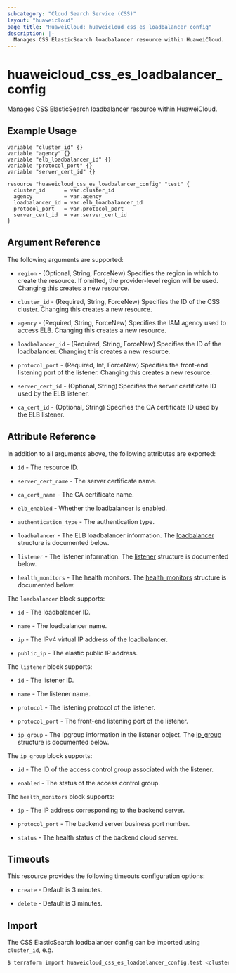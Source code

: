 ```yaml
---
subcategory: "Cloud Search Service (CSS)"
layout: "huaweicloud"
page_title: "HuaweiCloud: huaweicloud_css_es_loadbalancer_config"
description: |-
  Manages CSS ElasticSearch loadbalancer resource within HuaweiCloud.
---
```


# huaweicloud_css_es_loadbalancer_config

Manages CSS ElasticSearch loadbalancer resource within HuaweiCloud.

## Example Usage

```hcl
variable "cluster_id" {}
variable "agency" {}
variable "elb_loadbalancer_id" {}
variable "protocol_port" {}
variable "server_cert_id" {}

resource "huaweicloud_css_es_loadbalancer_config" "test" {
  cluster_id      = var.cluster_id
  agency          = var.agency
  loadbalancer_id = var.elb_loadbalancer_id
  protocol_port   = var.protocol_port
  server_cert_id  = var.server_cert_id
}
```

## Argument Reference

The following arguments are supported:

* `region` - (Optional, String, ForceNew) Specifies the region in which to create the resource.
  If omitted, the provider-level region will be used.
  Changing this creates a new resource.

* `cluster_id` - (Required, String, ForceNew) Specifies the ID of the CSS cluster.
  Changing this creates a new resource.

* `agency` - (Required, String, ForceNew) Specifies the IAM agency used to access ELB.
  Changing this creates a new resource.

* `loadbalancer_id` - (Required, String, ForceNew) Specifies the ID of the loadbalancer.
  Changing this creates a new resource.

* `protocol_port` - (Required, Int, ForceNew) Specifies the front-end listening port of the listener.
  Changing this creates a new resource.

* `server_cert_id` - (Optional, String) Specifies the server certificate ID used by the ELB listener.

* `ca_cert_id` - (Optional, String) Specifies the CA certificate ID used by the ELB listener.

## Attribute Reference

In addition to all arguments above, the following attributes are exported:

* `id` - The resource ID.

* `server_cert_name` - The server certificate name.

* `ca_cert_name` - The CA certificate name.

* `elb_enabled` - Whether the loadbalancer is enabled.

* `authentication_type` - The authentication type.

* `loadbalancer` - The ELB loadbalancer information.
  The [loadbalancer](#Css_elb_loadbalancer) structure is documented below.

* `listener` - The listener information.
  The [listener](#Css_elb_listener) structure is documented below.

* `health_monitors` - The health monitors.
  The [health_monitors](#Css_elb_health_monitors) structure is documented below.

<a name="Css_elb_loadbalancer"></a>
The `loadbalancer` block supports:

* `id` - The loadbalancer ID.

* `name` - The loadbalancer name.

* `ip` - The IPv4 virtual IP address of the loadbalancer.

* `public_ip` - The elastic public IP address.

<a name="Css_elb_listener"></a>
The `listener` block supports:

* `id` - The listener ID.

* `name` - The listener name.

* `protocol` - The listening protocol of the listener.

* `protocol_port` - The front-end listening port of the listener.

* `ip_group` - The ipgroup information in the listener object.
  The [ip_group](#Listener_ip_group) structure is documented below.

<a name="Listener_ip_group"></a>
The `ip_group` block supports:

* `id` - The ID of the access control group associated with the listener.

* `enabled` - The status of the access control group.

<a name="Css_elb_health_monitors"></a>
The `health_monitors` block supports:

* `ip` - The IP address corresponding to the backend server.

* `protocol_port` - The backend server business port number.

* `status` - The health status of the backend cloud server.

## Timeouts

This resource provides the following timeouts configuration options:

* `create` - Default is 3 minutes.

* `delete` - Default is 3 minutes.

## Import

The CSS ElasticSearch loadbalancer config can be imported using `cluster_id`, e.g.

```bash
$ terraform import huaweicloud_css_es_loadbalancer_config.test <cluster_id>
```
